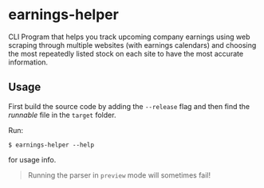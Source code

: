 # earnings-helper

CLI Program that helps you track upcoming company earnings using web scraping through multiple websites (with earnings calendars) and choosing the most repeatedly listed stock on each site to have the most accurate information.

## Usage

First build the source code by adding the `--release` flag and then find the *runnable* file in the `target` folder.

Run:

```console
$ earnings-helper --help
```

for usage info.

> Running the parser in `preview` mode will sometimes fail!
